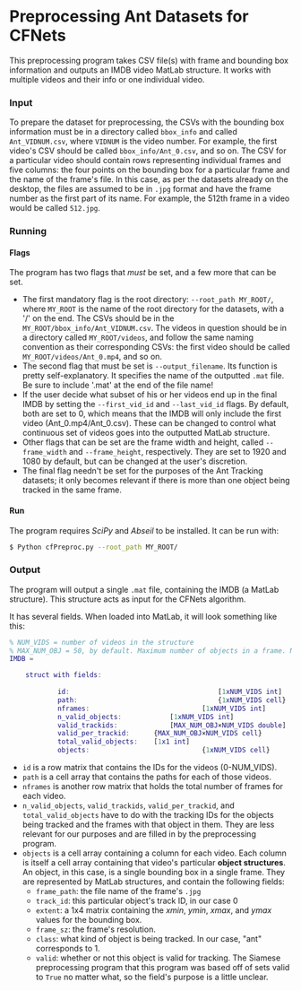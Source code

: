 # Preprocessing Ant Datasets for CFNets

This preprocessing program takes CSV file(s) with frame and bounding box information and outputs an IMDB video MatLab structure. It works with multiple videos and their info or one individual video. 

### Input

To prepare the dataset for preprocessing, the CSVs with the bounding box information must be in a directory called `bbox_info` and called `Ant_VIDNUM.csv`, where `VIDNUM` is the video number. For example, the first video's CSV should be called `bbox_info/Ant_0.csv`, and so on. The CSV for a particular video should contain rows representing individual frames and five columns: the four points on the bounding box for a particular frame and the name of the frame's file. In this case, as per the datasets already on the desktop, the files are assumed to be in `.jpg` format and have the frame number as the first part of its name. For example, the 512th frame in a video would be called `512.jpg`. 

### Running

#### Flags

The program has two flags that _must_ be set, and a few more that can be set. 

- The first mandatory flag is the root directory: `--root_path MY_ROOT/`, where `MY_ROOT` is the name of the root directory for the datasets, with a '/' on the end. The CSVs should be in the `MY_ROOT/bbox_info/Ant_VIDNUM.csv`. The videos in question should be in a directory called `MY_ROOT/videos`, and follow the same naming convention as their corresponding CSVs: the first video should be called `MY_ROOT/videos/Ant_0.mp4`, and so on. 
- The second flag that must be set is `--output_filename`. Its function is pretty self-explanatory. It specifies the name of the outputted `.mat` file. Be sure to include '.mat' at the end of the file name!
- If the user decide what subset of his or her videos end up in the final IMDB by setting the `--first_vid_id` and `--last_vid_id` flags. By default, both are set to 0, which means that the IMDB will only include the first video (Ant_0.mp4/Ant_0.csv). These can be changed to control what continuous set of videos goes into the outputted MatLab structure.
- Other flags that can be set are the frame width and height, called `--frame_width` and `--frame_height`, respectively. They are set to 1920 and 1080 by default, but can be changed at the user's discretion. 
- The final flag needn't be set for the purposes of the Ant Tracking datasets; it only becomes relevant if there is more than one object being tracked in the same frame.

#### Run

The program requires _SciPy_ and _Abseil_ to be installed. It can be run with:

```bash
$ Python cfPreproc.py --root_path MY_ROOT/
```

### Output

The program will output a single `.mat` file, containing the IMDB (a MatLab structure). This structure acts as input for the CFNets algorithm.

It has several fields. When loaded into MatLab, it will look something like this:

```matlab
% NUM_VIDS = number of videos in the structure
% MAX_NUM_OBJ = 50, by default. Maximum number of objects in a frame. Not relevant for our datasets.
IMDB = 

	struct with fields:
		
			id:										[1xNUM_VIDS int]
			path:									{1xNUM_VIDS cell}
			nframes:							[1xNUM_VIDS int]
			n_valid_objects:			[1xNUM_VIDS int]
			valid_trackids:				[MAX_NUM_OBJ×NUM_VIDS double]
			valid_per_trackid:		{MAX_NUM_OBJ×NUM_VIDS cell}
			total_valid_objects:	[1x1 int]
			objects:							{1xNUM_VIDS cell}
```

- `id` is a row matrix that contains the IDs for the videos (0-NUM_VIDS).
- `path` is a cell array that contains the paths for each of those videos.
- `nframes` is another row matrix that holds the total number of frames for each video.
- `n_valid_objects`, `valid_trackids`, `valid_per_trackid`, and `total_valid_objects` have to do with the tracking IDs for the objects being tracked and the frames with that object in them. They are less relevant for our purposes and are filled in by the preprocessing program.
- `objects` is a cell array containing a column for each video. Each column is itself a cell array containing that video's particular __object structures__. An object, in this case, is a single bounding box in a single frame. They are represented by MatLab structures, and contain the following fields:
  -  `frame_path`: the file name of the frame's `.jpg`
  -  `track_id`: this particular object's track ID, in our case 0
  - `extent`: a 1x4 matrix containing the _xmin_, _ymin_, _xmax_, and _ymax_ values for the bounding box.
  - `frame_sz`: the frame's resolution.
  - `class`: what kind of object is being tracked. In our case, "ant" corresponds to 1.
  - `valid`: whether or not this object is valid for tracking. The Siamese preprocessing program that this program was based off of sets valid to `True` no matter what, so the field's purpose is a little unclear.

